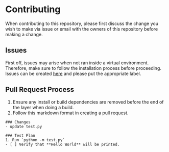 # Contributing

When contributing to this repository, please first discuss the change you wish to make via issue
or email with the owners of this repository before making a change. 

## Issues

First off, issues may arise when not ran inside a virtual environment.
Therefore, make sure to follow the installation process before proceeding.
Issues can be created [here](https://github.com/equinoxfitness/maximilian/issues/new) and please put the appropriate label.

## Pull Request Process

1. Ensure any install or build dependencies are removed before the end of the layer when doing a 
   build.
2. Follow this markdown format in creating a pull request. 
```
### Changes
- update test.py

### Test Plan
1. Run `python -m test.py`
- [ ] Verify that **Hello World** will be printed.
```
